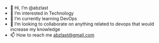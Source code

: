 - 👋 Hi, I’m @abzlast
- 👀 I’m interested in Technology
- 🌱 I’m currently learning DevOps
- 💞️ I’m looking to collaborate on anything related to devops that would increase my knowledge
- 📫 How to reach me abzlast@gmail.com

